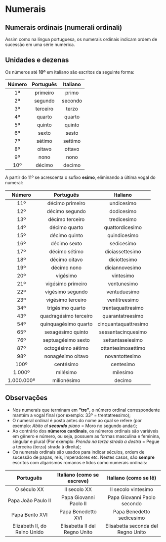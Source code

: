 # Numerais

## Numerais ordinais (numerali ordinali)

Assim como na língua portuguesa, os numerais ordinais indicam ordem de sucessão em uma série numérica.

## Unidades e dezenas

Os números até **10º** em italiano são escritos da seguinte forma:

Número | Português | Italiano
:----: | :---------: | :--------:
1º     | primeiro    | primo
2º     | segundo     | secondo  
3º     | terceiro    | terzo
4º     | quarto      | quarto  
5º     | quinto      | quinto  
6º     | sexto       | sesto 
7º     | sétimo      | settimo  
8º     | oitavo      | ottavo
9º     | nono        | nono  
10º    | décimo      | decimo

A partir do 11º se acrescenta o sufixo **esimo**, eliminando a última vogal do numeral:

Número | Português | Italiano
:--------: | :-------------------: | :--------:
11º        | décimo primeiro       | undicesimo
12º        | décimo segundo        | dodicesimo
13º        | décimo terceiro       | tredicesimo
14º        | décimo quarto         | quattordicesimo
15º        | décimo quinto         | quindicesimo 
16º        | décimo sexto          | sedicesimo
17º        | décimo sétimo         | diciassettesimo
18º        | décimo oitavo         | diciottesimo
19º        | décimo nono           | diciannovesimo
20º        | vigésimo              | vintesimo
21º        | vigésimo primeiro     | ventunesimo
22º        | vigésimo segundo      | ventuduesimo
23º        | vigésimo terceiro     | ventitreesimo
34º        | trigésimo quarto      | trentaquattresimo  
43º        | quadragésimo terceiro | quarantatreesimo
54º        | quinquagésimo quarto  | cinquantaquattresimo
65º        | sexagésimo quinto     | sessantacinquesimo  
76º        | septuagésimo sexto    | settantaseiesimo
87º        | octogésimo sétimo     | ottantesimosettimo
98º        | nonagésimo oitavo     | novantottesimo
100º       | centésimo             | centesimo
1.000º     | milésimo              | milesimo
1.000.000º  | milionésimo          | decimo


## Observações
* Nos numerais que terminam em **”tre"**, o número ordinal correspondente mantém a vogal final (por exemplo: 33º = trentatreesimo);
* O numeral ordinal é posto antes do nome ao qual se refere (por exemplo: *Abito al **secondo** piano* = Moro no segundo andar);
* Ao contrário dos **números cardinais**, os números ordinais são variáveis em gênero e número, ou seja, possuem as formas masculina e feminina, singular e plural (Por exemplo: *Prenda na terza strada a destra* = Pegue a terceira (terza) strada à direita);
* Os numerais ordinais são usados para indicar séculos, ordem de sucessão de papas, reis, imperadores etc. Nestes casos, são **sempre** escritos com algarismos romanos e lidos como numerais ordinais:

Português                    | Italiano (como se escreve) | Italiano (como se lê)
:-------------------------:  | :---------------------------: | :-------------------:
O século XX                  | Il secolo XX                  | Il secolo vintesimo
Papa João Paulo II           | Papa Giovanni Paolo II        | Papa Giovanni Paolo secondo
Papa Bento XVI               | Papa Benedetto XVI            | Papa Benedetto sedicesimo
Elizabeth II, do Reino Unido | Elisabetta II del Regno Unito | Elisabetta seconda del Regno Unito
